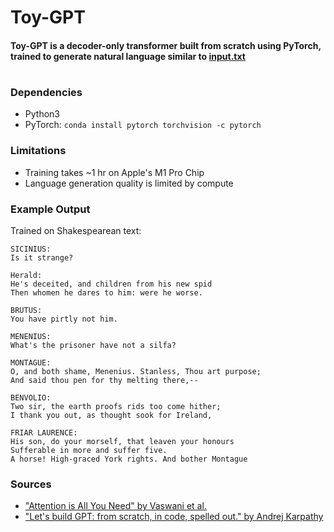 # Toy-GPT
#### Toy-GPT is a decoder-only transformer built from scratch using PyTorch, trained to generate natural language similar to [input.txt](input.txt)
#
### Dependencies
- Python3
- PyTorch: `conda install pytorch torchvision -c pytorch`

### Limitations
- Training takes ~1 hr on Apple's M1 Pro Chip
- Language generation quality is limited by compute

### Example Output
Trained on Shakespearean text:
```
SICINIUS:
Is it strange?

Herald:
He's deceited, and children from his new spid
Then whomen he dares to him: were he worse.

BRUTUS:
You have pirtly not him.

MENENIUS:
What's the prisoner have not a silfa?

MONTAGUE:
O, and both shame, Menenius. Stanless, Thou art purpose;
And said thou pen for thy melting there,--

BENVOLIO:
Two sir, the earth proofs rids too come hither;
I thank you out, as thought sook for Ireland,

FRIAR LAURENCE:
His son, do your morself, that leaven your honours
Sufferable in more and suffer five.
A horse! High-graced York rights. And bother Montague
```

### Sources
- ["Attention is All You Need" by Vaswani et al.](https://doi.org/10.48550/arXiv.1706.03762)
- ["Let's build GPT: from scratch, in code, spelled out." by Andrej Karpathy](https://www.youtube.com/watch?v=kCc8FmEb1nY)
